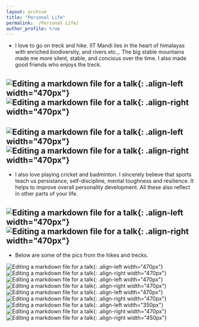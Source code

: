 ```yaml
---
layout: archive
title: "Personal Life"
permalink:  /Personal Life/
author_profile: true
---
```


* I love to go on treck and hike. IIT Mandi lies in the heart of himalayas with enriched biodiversity, and rivers etc.,. The big stable mountains made me more silent, stable, and concious over the time. I also made good friends who enjoys the treck. 

![Editing a markdown file for a talk](/images/DSC_0231.png){: .align-left width="470px"} 
![Editing a markdown file for a talk](/images/DSC_0235.png){: .align-right width="470px"}
---

![Editing a markdown file for a talk](/images/1.png){: .align-left width="470px"} 
![Editing a markdown file for a talk](/images/2.png){: .align-right width="470px"}
---

* I also love playing cricket and badminton. I sincerely believe that sports teach us persistance, self-discipline, mental toughness and resilience. It helps to improve overall personality development. All these also reflect in other parts of your life.  

![Editing a markdown file for a talk](/images/13.png){: .align-left width="470px"} 
![Editing a markdown file for a talk](/images/14.png){: .align-right width="470px"}
---

* Below are some of the pics from the hikes and trecks.

![Editing a markdown file for a talk](/images/3.png){: .align-left width="470px"} 
![Editing a markdown file for a talk](/images/4.png){: .align-right width="470px"}
![Editing a markdown file for a talk](/images/5.png){: .align-left width="470px"} 
![Editing a markdown file for a talk](/images/6.png){: .align-right width="470px"}
![Editing a markdown file for a talk](/images/9.png){: .align-left width="470px"} 
![Editing a markdown file for a talk](/images/10.png){: .align-right width="470px"}
![Editing a markdown file for a talk](/images/7.png){: .align-left width="350px"} 
![Editing a markdown file for a talk](/images/12.png){: .align-right width="470px"}
![Editing a markdown file for a talk](/images/8.png){: .align-right width="450px"}






   


